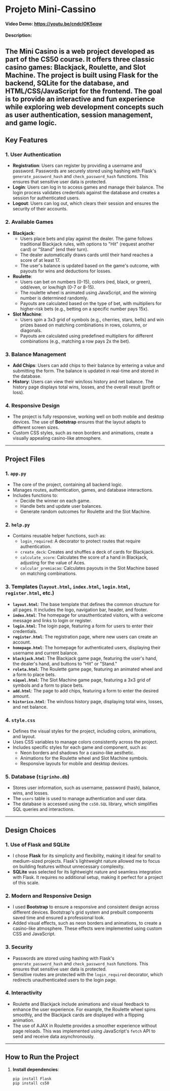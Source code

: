 # Projeto Mini-Cassino
#### Video Demo:  <https://youtu.be/cndcIOK5eqw>
#### Description:
The **Mini Casino** is a web project developed as part of the CS50 course. It offers three classic casino games: **Blackjack**, **Roulette**, and **Slot Machine**. The project is built using **Flask** for the backend, **SQLite** for the database, and **HTML/CSS/JavaScript** for the frontend. The goal is to provide an interactive and fun experience while exploring web development concepts such as user authentication, session management, and game logic.
---
## Key Features

### 1. **User Authentication**
- **Registration**: Users can register by providing a username and password. Passwords are securely stored using hashing with Flask's `generate_password_hash` and `check_password_hash` functions. This ensures that sensitive user data is protected.
- **Login**: Users can log in to access games and manage their balance. The login process validates credentials against the database and creates a session for authenticated users.
- **Logout**: Users can log out, which clears their session and ensures the security of their accounts.

### 2. **Available Games**
- **Blackjack**:
  - Users place bets and play against the dealer. The game follows traditional Blackjack rules, with options to "Hit" (request another card) or "Stand" (end their turn).
  - The dealer automatically draws cards until their hand reaches a score of at least 17.
  - The user's balance is updated based on the game's outcome, with payouts for wins and deductions for losses.
- **Roulette**:
  - Users can bet on numbers (0-15), colors (red, black, or green), odd/even, or low/high (0-7 or 8-15).
  - The roulette wheel is animated using JavaScript, and the winning number is determined randomly.
  - Payouts are calculated based on the type of bet, with multipliers for higher-risk bets (e.g., betting on a specific number pays 15x).
- **Slot Machine**:
  - Users spin a 3x3 grid of symbols (e.g., cherries, stars, bells) and win prizes based on matching combinations in rows, columns, or diagonals.
  - Payouts are calculated using predefined multipliers for different combinations (e.g., matching a row pays 2x the bet).

### 3. **Balance Management**
- **Add Chips**: Users can add chips to their balance by entering a value and submitting the form. The balance is updated in real-time and stored in the database.
- **History**: Users can view their win/loss history and net balance. The history page displays total wins, losses, and the overall result (profit or loss).

### 4. **Responsive Design**
- The project is fully responsive, working well on both mobile and desktop devices. The use of **Bootstrap** ensures that the layout adapts to different screen sizes.
- Custom CSS styles, such as neon borders and animations, create a visually appealing casino-like atmosphere.
---
## Project Files

### 1. **`app.py`**
- The core of the project, containing all backend logic.
- Manages routes, authentication, games, and database interactions.
- Includes functions to:
  - Decide the winner on each game.
  - Handle bets and update user balances.
  - Generate random outcomes for Roulette and the Slot Machine.

### 2. **`help.py`**
- Contains reusable helper functions, such as:
  - `login_required`: A decorator to protect routes that require authentication.
  - `create_deck`: Creates and shuffles a deck of cards for Blackjack.
  - `calculate_score`: Calculates the score of a hand in Blackjack, adjusting for the value of Aces.
  - `calcular_premiacao`: Calculates payouts in the Slot Machine based on matching combinations.

### 3. **Templates (`layout.html`, `index.html`, `login.html`, `register.html`, etc.)**
- **`layout.html`**: The base template that defines the common structure for all pages. It includes the logo, navigation bar, header, and footer.
- **`index.html`**: The homepage for unauthenticated visitors, with a welcome message and links to login or register.
- **`login.html`**: The login page, featuring a form for users to enter their credentials.
- **`register.html`**: The registration page, where new users can create an account.
- **`homepage.html`**: The homepage for authenticated users, displaying their username and current balance.
- **`blackjack.html`**: The Blackjack game page, featuring the user's hand, the dealer's hand, and buttons to "Hit" or "Stand."
- **`roleta.html`**: The Roulette game page, featuring an animated wheel and a form to place bets.
- **`niquel.html`**: The Slot Machine game page, featuring a 3x3 grid of symbols and a form to place bets.
- **`add.html`**: The page to add chips, featuring a form to enter the desired amount.
- **`historico.html`**: The win/loss history page, displaying total wins, losses, and net balance.

### 4. **`style.css`**
- Defines the visual styles for the project, including colors, animations, and layout.
- Uses CSS variables to manage colors consistently across the project.
- Includes specific styles for each game and component, such as:
  - Neon borders and shadows for a casino-like aesthetic.
  - Animations for the Roulette wheel and Slot Machine symbols.
  - Responsive layouts for mobile and desktop devices.

### 5. **Database (`tigrinho.db`)**
- Stores user information, such as username, password (hash), balance, wins, and losses.
- The `users` table is used to manage authentication and user data.
- The database is accessed using the `cs50.SQL` library, which simplifies SQL queries and interactions.

---

## Design Choices

### 1. **Use of Flask and SQLite**
- I chose **Flask** for its simplicity and flexibility, making it ideal for small to medium-sized projects. Flask's lightweight nature allowed me to focus on building features without unnecessary complexity.
- **SQLite** was selected for its lightweight nature and seamless integration with Flask. It requires no additional setup, making it perfect for a project of this scale.

### 2. **Modern and Responsive Design**
- I used **Bootstrap** to ensure a responsive and consistent design across different devices. Bootstrap's grid system and prebuilt components saved time and ensured a professional look.
- Added visual effects, such as neon borders and animations, to create a casino-like atmosphere. These effects were implemented using custom CSS and JavaScript.

### 3. **Security**
- Passwords are stored using hashing with Flask's `generate_password_hash` and `check_password_hash` functions. This ensures that sensitive user data is protected.
- Sensitive routes are protected with the `login_required` decorator, which redirects unauthenticated users to the login page.

### 4. **Interactivity**
- Roulette and Blackjack include animations and visual feedback to enhance the user experience. For example, the Roulette wheel spins smoothly, and the Blackjack cards are displayed with a flipping animation.
- The use of AJAX in Roulette provides a smoother experience without page reloads. This was implemented using JavaScript's `fetch` API to send and receive data asynchronously.

---

## How to Run the Project

1. **Install dependencies**:
   ```bash
   pip install Flask
   pip install cs50
